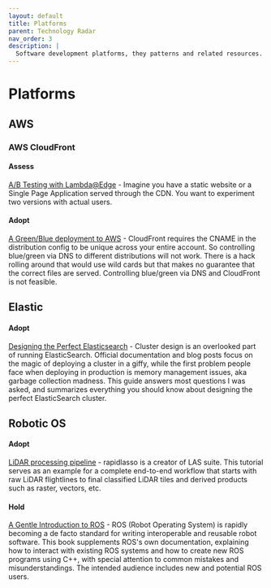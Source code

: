 ```yaml
---
layout: default
title: Platforms
parent: Technology Radar
nav_order: 3
description: |
  Software development platforms, they patterns and related resources.
---
```


# Platforms

## AWS

### AWS CloudFront

#### Assess

[A/B Testing with Lambda@Edge](https://medium.com/buildit/a-b-testing-on-aws-cloudfront-with-lambda-edge-a22dd82e9d12) - Imagine you have a static website or a Single Page Application served through the CDN. You want to experiment two versions with actual users. 

#### Adopt

[A Green/Blue deployment to AWS](https://serverfault.com/questions/714742/blue-green-deployments-with-cloudfront) - CloudFront requires the CNAME in the distribution config to be unique across your entire account. So controlling blue/green via DNS to different distributions will not work. There is a hack rolling around that would use wild cards but that makes no guarantee that the correct files are served. Controlling blue/green via DNS and CloudFront is not feasible.


## Elastic

#### Adopt

[Designing the Perfect Elasticsearch](https://thoughts.t37.net/designing-the-perfect-elasticsearch-cluster-the-almost-definitive-guide-e614eabc1a87) - Cluster design is an overlooked part of running ElasticSearch. Official documentation and blog posts focus on the magic of deploying a cluster in a giffy, while the first problem people face when deploying in production is memory management issues, aka garbage collection madness. This guide answers most questions I was asked, and summarizes everything you should know about designing the perfect ElasticSearch cluster.


## Robotic OS

#### Adopt

[LiDAR processing pipeline](https://rapidlasso.com/2018/07/19/complete-lidar-processing-pipeline-from-raw-flightlines-to-final-products/) - rapidlasso is a creator of LAS suite. This tutorial serves as an example for a complete end-to-end workflow that starts with raw LiDAR flightlines to final classified LiDAR tiles and derived products such as raster, vectors, etc.

#### Hold

[A Gentle Introduction to ROS](https://www.cse.sc.edu/~jokane/agitr/) - ROS (Robot Operating System) is rapidly becoming a de facto standard for writing interoperable and reusable robot software. This book supplements ROS's own documentation, explaining how to interact with existing ROS systems and how to create new ROS programs using C++, with special attention to common mistakes and misunderstandings. The intended audience includes new and potential ROS users. 

